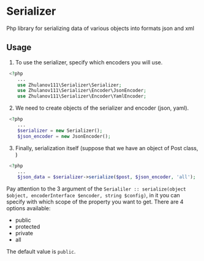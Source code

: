 Serializer
===============

Php library for serializing data of various objects into formats json and xml

Usage
-----
1. To use the serializer, specify which encoders you will use.

```php
 <?php
    ...
    use Zhulanov111\Serializer\Serializer;
    use Zhulanov111\Serializer\Encoder\JsonEncoder;
    use Zhulanov111\Serializer\Encoder\YamlEncoder;
```
2. We need to create objects of the serializer and encoder (json, yaml).
```php
 <?php
    ...
    $serializer = new Serializer();
    $json_encoder = new JsonEncoder();
```
3. Finally, serialization itself (suppose that we have an object of Post class, )
```php
 <?php
    ...
    $json_data = $serializer->serialize($post, $json_encoder, 'all');
```
Pay attention to the 3 argument of the `Serialiler :: serialize(object $object, encoderInterface $encoder, string $config)`, in it you can specify with which scope of the property you want to get. There are 4 options available:
   - public
   - protected
   - private
   - all
   
   The default value is `public`.
   